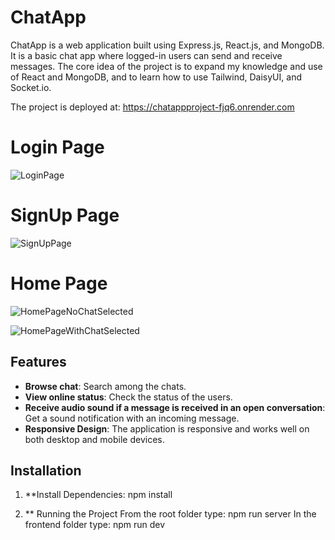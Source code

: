 # ChatApp

ChatApp is a web application built using Express.js, React.js, and MongoDB. It is a basic chat app where logged-in users can send and receive messages. The core idea of the project is to expand my knowledge and use of React and MongoDB, and to learn how to use Tailwind, DaisyUI, and Socket.io.

The project is deployed at:
https://chatappproject-fjq6.onrender.com

# Login Page
![LoginPage](https://github.com/user-attachments/assets/c76b805e-eeee-4884-9a89-d79e3381d52d)


# SignUp Page
![SignUpPage](https://github.com/user-attachments/assets/695b397f-970a-48ec-8593-20f4c9919f87)



# Home Page
![HomePageNoChatSelected](https://github.com/user-attachments/assets/264f7e6b-ba15-4137-9f1d-4c0d9a16a455)


![HomePageWithChatSelected](https://github.com/user-attachments/assets/134e5036-3299-4993-ae76-1b88de8ee9a3)



## Features

- **Browse chat**: Search among the chats.
- **View online status**: Check the status of the users.
- **Receive audio sound if a message is received in an open conversation**: Get a sound notification with an incoming message.
- **Responsive Design**: The application is responsive and works well on both desktop and mobile devices.


## Installation

1. **Install Dependencies:
npm install

2. ** Running the Project
    From the root folder type:
npm run server
    In the frontend folder type:
npm run dev
    


